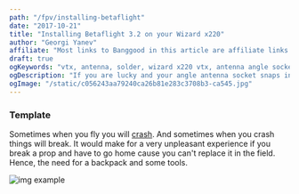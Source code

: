 ```yaml
---
path: "/fpv/installing-betaflight"
date: "2017-10-21"
title: "Installing Betaflight 3.2 on your Wizard x220"
author: "Georgi Yanev"
affiliate: "Most links to Banggood in this article are affiliate links and would support the author if used. Thanks!"
draft: true
ogKeywords: "vtx, antenna, solder, wizard x220 vtx, antenna angle socket broken, how to fix wizard x220 vtx antenna, SMA connector, RP-SMA connector"
ogDescription: "If you are lucky and your angle antenna socket snaps in the 'right place', you can get away with just soldering it shut where it snapped. However if you are unlucky and you break the pin inside the socket or lose one of the pieces, the only remaining option would be to direct solder an antenna to the vtx."
ogImage: "/static/c056243aa79240ca26b81e283c3708b3-ca545.jpg"
---
```


### Template

Sometimes when you fly you will [crash][1]. And sometimes when you crash things will break. It would make for a very unpleasant experience if you break a prop and have to go home cause you can't replace it in the field. Hence, the need for a backpack and some tools.

![img example](logo.png)

[0]: Linkslist
[1]: link-one
[2]: link-two